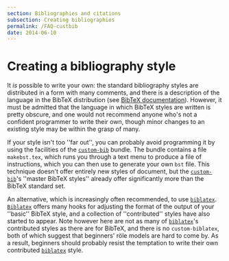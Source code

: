 ```yaml
---
section: Bibliographies and citations
subsection: Creating bibliographies
permalink: /FAQ-custbib
date: 2014-06-10
---
```


# Creating a bibliography style

It _is_ possible to write your own: the standard bibliography
styles are distributed in a form with many comments, and there is a description
of the language in the BibTeX distribution (see 
[BibTeX documentation](FAQ-BibTeXing.md)).
However, it must be admitted that the language in which BibTeX
styles are written is pretty obscure, and one would not recommend
anyone who's not a confident programmer to write their own, though
minor changes to an existing style may be within the grasp of many.

If your style isn't too ''far out'', you can probably avoid programming
it by using the facilities of the [`custom-bib`](https://ctan.org/pkg/custom-bib) bundle.  The bundle
contains a file `makebst.tex`, which runs you through a text menu
to produce a file of instructions, which you can then use to generate your
own `bst` file.  This technique doesn't offer entirely new styles
of document, but the [`custom-bib`](https://ctan.org/pkg/custom-bib)'s ''master BibTeX
styles'' already offer significantly more than the BibTeX standard set.

An alternative, which is increasingly often recommended, to use
[`biblatex`](FAQ-biblatex.md).  [`Biblatex`](https://ctan.org/pkg/Biblatex) offers
many hooks for adjusting the format of the output of your ''basic''
BibTeX style, and a collection of ''contributed'' styles have also
started to appear.  Note however here are not as many of
[`biblatex`](https://ctan.org/pkg/biblatex)'s contributed styles as there are for BibTeX,
and there is no `custom-biblatex`, both of which suggest that
beginners' r&ouml;le models are hard to come by.  As a result, beginners
should probably resist the temptation to write their own contributed
[`biblatex`](https://ctan.org/pkg/biblatex) style.

